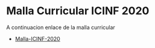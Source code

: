 # Malla Curricular ICINF 2020
A continuacion enlace de la malla curricular
- [Malla-ICINF-2020](https://malla-curricular-icinf.netlify.app/)
